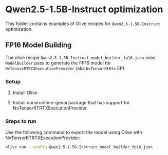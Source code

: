 # Qwen2.5-1.5B-Instruct optimization

This folder contains examples of Olive recipes for `Qwen2.5-1.5B-Instruct` optimization.

## FP16 Model Building

The olive recipe `Qwen2.5-1.5B-Instruct_model_builder_fp16.json` uses `ModelBuilder` pass to generate the FP16 model for `NvTensorRTRTXExecutionProvider` (aka `NvTensorRtRtx` EP).

### Setup

1. Install Olive

2. Install onnxruntime-genai package that has support for NvTensorRTRTXExecutionProvider.

### Steps to run

Use the following command to export the model using Olive with NvTensorRTRTXExecutionProvider:

```bash
olive run --config Qwen2.5-1.5B-Instruct_model_builder_fp16.json
```
